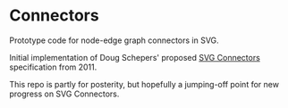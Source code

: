 # Connectors

Prototype code for node-edge graph connectors in SVG.

Initial implementation of Doug Schepers' proposed [SVG Connectors](https://dev.w3.org/SVG/modules/connector/SVGConnector.html) specification from 2011.

This repo is partly for posterity, but hopefully a jumping-off point for new progress on SVG Connectors.

